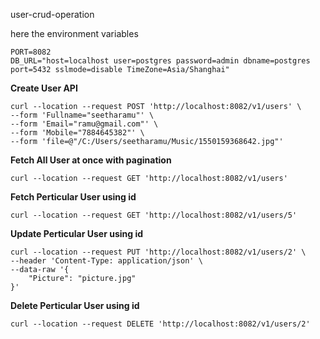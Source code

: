 
user-crud-operation



here the environment variables

    PORT=8082
    DB_URL="host=localhost user=postgres password=admin dbname=postgres port=5432 sslmode=disable TimeZone=Asia/Shanghai"


   **Create User API**
    
    
    curl --location --request POST 'http://localhost:8082/v1/users' \
    --form 'Fullname="seetharamu"' \
    --form 'Email="ramu@gmail.com"' \
    --form 'Mobile="7884645382"' \
    --form 'file=@"/C:/Users/seetharamu/Music/1550159368642.jpg"'


   **Fetch All User at once with pagination**
   
   
    curl --location --request GET 'http://localhost:8082/v1/users'


   **Fetch Perticular User using id**
   
   
    curl --location --request GET 'http://localhost:8082/v1/users/5'


   **Update Perticular User using id**
   
   
    curl --location --request PUT 'http://localhost:8082/v1/users/2' \
    --header 'Content-Type: application/json' \
    --data-raw '{
        "Picture": "picture.jpg"
    }'

   **Delete Perticular User using id**
   
   
    curl --location --request DELETE 'http://localhost:8082/v1/users/2'
